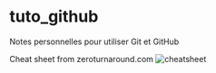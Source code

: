 # tuto_github
Notes personnelles pour utiliser Git et GitHub

Cheat sheet from zeroturnaround.com
![cheatsheet](https://github.com/nicolastrote/tuto_github/blob/master/Git-Cheat-Sheet.png)
